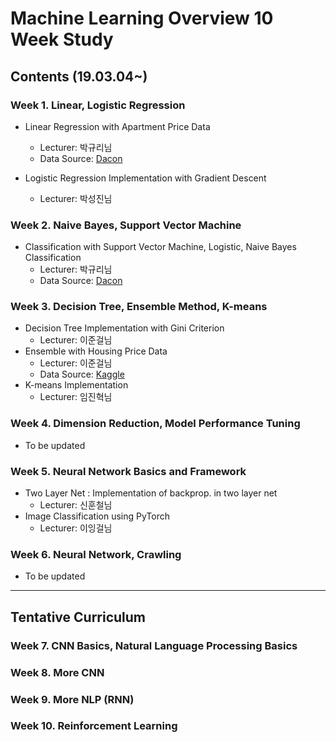 Machine Learning Overview 10 Week Study 
=======
Contents (19.03.04~)
--------
### Week 1. Linear, Logistic Regression
* Linear Regression with Apartment Price Data
  * Lecturer: 박규리님 
  * Data Source: [Dacon](https://dacon.io/cpt3/17981) 

* Logistic Regression Implementation with Gradient Descent 
  * Lecturer: 박성진님 
  
### Week 2. Naive Bayes, Support Vector Machine
* Classification with Support Vector Machine, Logistic, Naive Bayes Classification 
  * Lecturer: 박규리님
  * Data Source: [Dacon](https://dacon.io/cpt3/17981) 
  
### Week 3. Decision Tree, Ensemble Method, K-means
* Decision Tree Implementation with Gini Criterion 
  * Lecturer: 이준걸님
* Ensemble with Housing Price Data
  * Lecturer: 이준걸님
  * Data Source: [Kaggle](https://www.kaggle.com/c/house-prices-advanced-regression-techniques)
* K-means Implementation 
  * Lecturer: 임진혁님
  
### Week 4. Dimension Reduction, Model Performance Tuning
* To be updated
### Week 5. Neural Network Basics and Framework
* Two Layer Net : Implementation of backprop. in two layer net 
  * Lecturer: 신훈철님
* Image Classification using PyTorch 
  * Lecturer: 이잉걸님
  
### Week 6. Neural Network, Crawling 
* To be updated 


***
Tentative Curriculum
-----
### Week 7. CNN Basics, Natural Language Processing Basics
### Week 8. More CNN
### Week 9. More NLP (RNN)
### Week 10. Reinforcement Learning 

